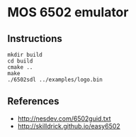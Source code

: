 # MOS 6502 emulator

## Instructions

```
mkdir build
cd build
cmake ..
make
./6502sdl ../examples/logo.bin
```

## References
- http://nesdev.com/6502guid.txt
- http://skilldrick.github.io/easy6502

